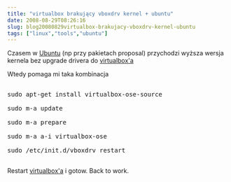 ```yaml
---
title: "virtualbox brakujący vboxdrv kernel + ubuntu"
date: 2008-08-29T08:26:16
slug: blog20080829virtualbox-brakujacy-vboxdrv-kernel-ubuntu
tags: ["linux","tools","ubuntu"]
---
```

<html><body><p>Czasem w <a href="http://www.ubuntu.pl/">Ubuntu</a> (np przy pakietach proposal) przychodzi wyższa wersja kernela bez upgrade drivera do <a href="http://www.virtualbox.org/">virtualbox'a</a></p>
<p>Wtedy pomaga mi taka kombinacja</p>

<pre>

sudo apt-get install virtualbox-ose-source

sudo m-a update

sudo m-a prepare

sudo m-a a-i virtualbox-ose

sudo /etc/init.d/vboxdrv restart

</pre>

<p>Restart <a href="http://www.virtualbox.org/">virtualbox'a</a> i gotow. Back to work.</p></body></html>